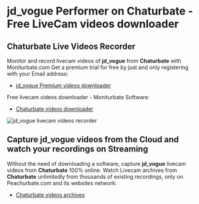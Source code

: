 # jd_vogue Performer on Chaturbate - Free LiveCam videos downloader

## Chaturbate Live Videos Recorder

Monitor and record livecam videos of **jd_vogue** from **Chaturbate** with Moniturbate.com
Get a premium trial for free by just and only registering with your Email address:
* [jd_vogue Premium videos downloader](https://moniturbate.com/request-demo-licence-key.html)

Free livecam videos downloader - Moniturbate Software:
* [Chaturbate videos downloader](https://moniturbate.com/moniturbate-download-software.html)

![jd_vogue livecam videos recorder](https://peachurnet.com/templates/moniturbate-software.png)


## Capture jd_vogue videos from the Cloud and watch your recordings on Streaming

Without the need of downloading a software, capture **jd_vogue** livecam videos from **Chaturbate** 100% online.
Watch Livecam archives from **Chaturbate** unlimitedly from thousands of existing recordings, only on Peachurbate.com and its websites network:
* [Chaturbate videos archives](https://peachurnet.com/)